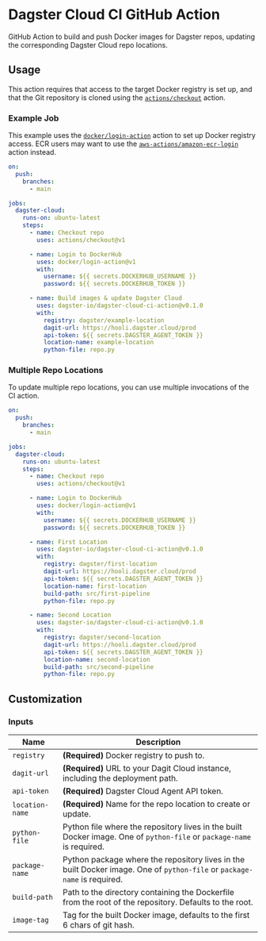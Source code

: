 # Dagster Cloud CI GitHub Action

GitHub Action to build and push Docker images for Dagster repos, updating the corresponding
Dagster Cloud repo locations.

## Usage

This action requires that access to the target Docker registry is set up, and that the
Git repository is cloned using the [`actions/checkout`](https://github.com/actions/checkout)
action.

### Example Job
This example uses the [`docker/login-action`](https://github.com/docker/login-action) action to set up Docker registry access. ECR users may want to use the [`aws-actions/amazon-ecr-login`](https://github.com/aws-actions/amazon-ecr-login) action instead.


```yaml
on:
  push:
    branches:
      - main

jobs:
  dagster-cloud:
    runs-on: ubuntu-latest
    steps:
      - name: Checkout repo
        uses: actions/checkout@v1

      - name: Login to DockerHub
        uses: docker/login-action@v1
        with:
          username: ${{ secrets.DOCKERHUB_USERNAME }}
          password: ${{ secrets.DOCKERHUB_TOKEN }}

      - name: Build images & update Dagster Cloud
        uses: dagster-io/dagster-cloud-ci-action@v0.1.0
        with:
          registry: dagster/example-location
          dagit-url: https://hooli.dagster.cloud/prod
          api-token: ${{ secrets.DAGSTER_AGENT_TOKEN }}
          location-name: example-location
          python-file: repo.py
```

### Multiple Repo Locations
To update multiple repo locations, you can use multiple invocations of the CI action.


```yaml
on:
  push:
    branches:
      - main

jobs:
  dagster-cloud:
    runs-on: ubuntu-latest
    steps:
      - name: Checkout repo
        uses: actions/checkout@v1

      - name: Login to DockerHub
        uses: docker/login-action@v1
        with:
          username: ${{ secrets.DOCKERHUB_USERNAME }}
          password: ${{ secrets.DOCKERHUB_TOKEN }}

      - name: First Location
        uses: dagster-io/dagster-cloud-ci-action@v0.1.0
        with:
          registry: dagster/first-location
          dagit-url: https://hooli.dagster.cloud/prod
          api-token: ${{ secrets.DAGSTER_AGENT_TOKEN }}
          location-name: first-location
          build-path: src/first-pipeline
          python-file: repo.py

      - name: Second Location
        uses: dagster-io/dagster-cloud-ci-action@v0.1.0
        with:
          registry: dagster/second-location
          dagit-url: https://hooli.dagster.cloud/prod
          api-token: ${{ secrets.DAGSTER_AGENT_TOKEN }}
          location-name: second-location
          build-path: src/second-pipeline
          python-file: repo.py
```

## Customization

### Inputs
| Name                            | Description                                                                                  |
|---------------------------------|----------------------------------------------------------------------------------------------|
| `registry`                      | **(Required)** Docker registry to push to.                                                   |
| `dagit-url`                     | **(Required)** URL to your Dagit Cloud instance, including the deployment path.              |
| `api-token`                     | **(Required)** Dagster Cloud Agent API token.                                                |
| `location-name`                 | **(Required)** Name for the repo location to create or update.                               |
| `python-file`                   | Python file where the repository lives in the built Docker image. One of `python-file` or `package-name` is required. |
| `package-name`                  | Python package where the repository lives in the built Docker image. One of `python-file` or `package-name` is required. |
| `build-path`                    | Path to the directory containing the Dockerfile from the root of the repository. Defaults to the root. |
| `image-tag`                     | Tag for the built Docker image, defaults to the first 6 chars of git hash.                   |